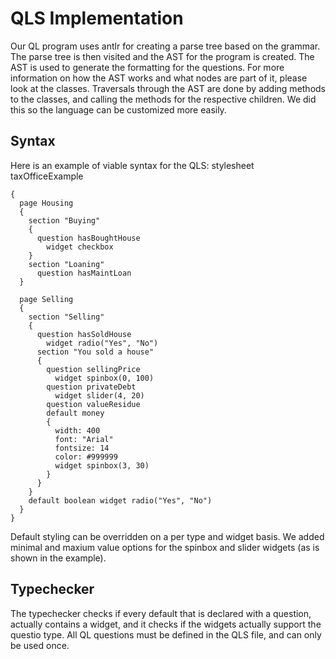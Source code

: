 # QLS Implementation
Our QL program uses antlr for creating a parse tree based on the grammar. The parse tree is then visited and the AST for the program is created.
The AST is used to generate the formatting for the questions. For more information on how the AST works and what nodes are part of it, please look at the classes. Traversals through the AST are done by adding methods to the classes, and calling the methods for the respective children. We did this so the language can be customized more easily.

## Syntax
Here is an example of viable syntax for the QLS:
stylesheet taxOfficeExample
```
{
  page Housing
  {
    section "Buying"
    {
      question hasBoughtHouse  
        widget checkbox 
    }
    section "Loaning"  
      question hasMaintLoan
  }

  page Selling
  { 
    section "Selling"
    {
      question hasSoldHouse
        widget radio("Yes", "No") 
      section "You sold a house"
      {
        question sellingPrice
          widget spinbox(0, 100)
        question privateDebt
          widget slider(4, 20)
        question valueResidue
        default money
        {
          width: 400
          font: "Arial" 
          fontsize: 14
          color: #999999
          widget spinbox(3, 30)
        }        
      }
    }
    default boolean widget radio("Yes", "No")
  }  
}
```
Default styling can be overridden on a per type and widget basis. We added minimal and maxium value options for the spinbox and slider widgets (as is shown in the example). 

## Typechecker
The typechecker checks if every default that is declared with a question, actually contains a widget, and it checks if the widgets actually support the questio type. All QL questions must be defined in the QLS file, and can only be used once. 
